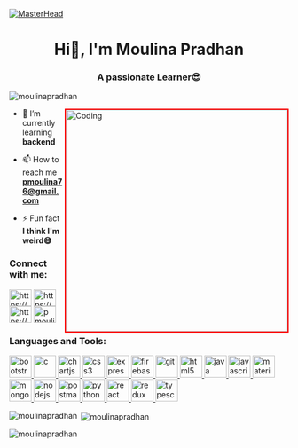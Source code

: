 [![MasterHead](https://media2.giphy.com/media/L1R1tvI9svkIWwpVYr/giphy.gif?cid=ecf05e47bfvookwtrs33qyqccb8f726zxqowovz2y84r2q1c&rid=giphy.gif)](https://github.com/MoulinaPradhan)
<h1 align="center">Hi👋, I'm Moulina Pradhan</h1>
<h3 align="center">A passionate Learner😎</h3>

<p align="left"> <img src="https://komarev.com/ghpvc/?username=moulinapradhan&label=Profile%20views&color=0e75b6&style=flat" alt="moulinapradhan" /> </p>
<img align="right" alt="Coding" width="400" style="border: 2px solid red"; src="https://media2.giphy.com/media/L1R1tvI9svkIWwpVYr/giphy.gif?cid=ecf05e47bfvookwtrs33qyqccb8f726zxqowovz2y84r2q1c&rid=giphy.gif">

- 🌱 I’m currently learning **backend**

- 📫 How to reach me **pmoulina76@gmail.com**

- ⚡ Fun fact **I think I'm weird😅**
<div background="blue">
<h3 align="left">Connect with me:</h3>
<p align="left">
<a href="https://codepen.io/https://codepen.io/bseth99/pen/fbokh?__cf_chl_jschl_tk__=46aa679c5c05f1e57f2ce1ad072a06eb849c2c67-1603353161-0-aa63vi1zqdo-gqqjefsuz-gwadnfm_omziabgjl-fn31mdtzh5kkdtdsq--wftlzhoqcjvjx5p4enx1y9wca7mft7q1hwznmm60usw0zdcmigy3zxxijlcnf-2adc3abhnwobjvyl8kymvgad9runrisitjgycpskhmphg0rgj-hgkxy--q1aplrjb9eytxvfki7lzge6aplrg1evreilz1icyfb5rbtnginf84wztt2c5krypirhrw1jadrzxcvddqjalqogcr00x08lrdfsmrbpveb0g85179ixrdpxvjtakxd8uwn6hd6wojvmxsoodet8on19p8s2z9qgu7duhfyhkznnoh7kiv3s1p220di" target="blank"><img align="center" src="https://cdn.jsdelivr.net/npm/simple-icons@3.0.1/icons/codepen.svg" alt="https://codepen.io/bseth99/pen/fbokh?__cf_chl_jschl_tk__=46aa679c5c05f1e57f2ce1ad072a06eb849c2c67-1603353161-0-aa63vi1zqdo-gqqjefsuz-gwadnfm_omziabgjl-fn31mdtzh5kkdtdsq--wftlzhoqcjvjx5p4enx1y9wca7mft7q1hwznmm60usw0zdcmigy3zxxijlcnf-2adc3abhnwobjvyl8kymvgad9runrisitjgycpskhmphg0rgj-hgkxy--q1aplrjb9eytxvfki7lzge6aplrg1evreilz1icyfb5rbtnginf84wztt2c5krypirhrw1jadrzxcvddqjalqogcr00x08lrdfsmrbpveb0g85179ixrdpxvjtakxd8uwn6hd6wojvmxsoodet8on19p8s2z9qgu7duhfyhkznnoh7kiv3s1p220di" height="30" width="40" /></a>
<a href="https://www.linkedin.com/in/moulina-pradhan-3729821a1/" target="blank"><img align="center" src="https://cdn.jsdelivr.net/npm/simple-icons@3.0.1/icons/linkedin.svg" alt="https://www.linkedin.com/in/moulina-pradhan-3729821a1/" height="30" width="40" /></a>
<a href="https://www.hackerrank.com/pmoulina76" target="blank"><img align="center" src="https://cdn.jsdelivr.net/npm/simple-icons@3.0.1/icons/hackerrank.svg" alt="https://www.hackerrank.com/pmoulina76" height="30" width="40" /></a>
<a href="https://auth.geeksforgeeks.org/user/pmoulina76/profile" target="blank"><img align="center" src="https://cdn.jsdelivr.net/npm/simple-icons@3.0.1/icons/geeksforgeeks.svg" alt="pmoulina76" height="30" width="40" /></a>
</p>
</div>
<h3 align="left">Languages and Tools:</h3>
<p align="left"> <a href="https://getbootstrap.com" target="_blank"> <img src="https://devicons.github.io/devicon/devicon.git/icons/bootstrap/bootstrap-plain.svg" alt="bootstrap" width="40" height="40"/> </a> <a href="https://www.cprogramming.com/" target="_blank"> <img src="https://devicons.github.io/devicon/devicon.git/icons/c/c-original.svg" alt="c" width="40" height="40"/> </a> <a href="https://www.chartjs.org" target="_blank"> <img src="https://www.chartjs.org/media/logo-title.svg" alt="chartjs" width="40" height="40"/> </a> <a href="https://www.w3schools.com/css/" target="_blank"> <img src="https://devicons.github.io/devicon/devicon.git/icons/css3/css3-original-wordmark.svg" alt="css3" width="40" height="40"/> </a> <a href="https://expressjs.com" target="_blank"> <img src="https://devicons.github.io/devicon/devicon.git/icons/express/express-original-wordmark.svg" alt="express" width="40" height="40"/> </a> <a href="https://firebase.google.com/" target="_blank"> <img src="https://www.vectorlogo.zone/logos/firebase/firebase-icon.svg" alt="firebase" width="40" height="40"/> </a> <a href="https://git-scm.com/" target="_blank"> <img src="https://www.vectorlogo.zone/logos/git-scm/git-scm-icon.svg" alt="git" width="40" height="40"/> </a> <a href="https://www.w3.org/html/" target="_blank"> <img src="https://devicons.github.io/devicon/devicon.git/icons/html5/html5-original-wordmark.svg" alt="html5" width="40" height="40"/> </a> <a href="https://www.java.com" target="_blank"> <img src="https://devicons.github.io/devicon/devicon.git/icons/java/java-original-wordmark.svg" alt="java" width="40" height="40"/> </a> <a href="https://developer.mozilla.org/en-US/docs/Web/JavaScript" target="_blank"> <img src="https://devicons.github.io/devicon/devicon.git/icons/javascript/javascript-original.svg" alt="javascript" width="40" height="40"/> </a> <a href="https://materializecss.com/" target="_blank"> <img src="https://raw.githubusercontent.com/prplx/svg-logos/5585531d45d294869c4eaab4d7cf2e9c167710a9/svg/materialize.svg" alt="materialize" width="40" height="40"/> </a> <a href="https://www.mongodb.com/" target="_blank"> <img src="https://devicons.github.io/devicon/devicon.git/icons/mongodb/mongodb-original-wordmark.svg" alt="mongodb" width="40" height="40"/> </a> <a href="https://nodejs.org" target="_blank"> <img src="https://devicons.github.io/devicon/devicon.git/icons/nodejs/nodejs-original-wordmark.svg" alt="nodejs" width="40" height="40"/> </a> <a href="https://postman.com" target="_blank"> <img src="https://www.vectorlogo.zone/logos/getpostman/getpostman-icon.svg" alt="postman" width="40" height="40"/> </a> <a href="https://www.python.org" target="_blank"> <img src="https://devicons.github.io/devicon/devicon.git/icons/python/python-original.svg" alt="python" width="40" height="40"/> </a> <a href="https://reactjs.org/" target="_blank"> <img src="https://devicons.github.io/devicon/devicon.git/icons/react/react-original-wordmark.svg" alt="react" width="40" height="40"/> </a> <a href="https://redux.js.org" target="_blank"> <img src="https://devicons.github.io/devicon/devicon.git/icons/redux/redux-original.svg" alt="redux" width="40" height="40"/> </a> <a href="https://www.typescriptlang.org/" target="_blank"> <img src="https://devicons.github.io/devicon/devicon.git/icons/typescript/typescript-original.svg" alt="typescript" width="40" height="40"/> </a> </p>

<p><img align="left" src="https://github-readme-stats.vercel.app/api/top-langs?username=moulinapradhan&show_icons=true&locale=en&layout=compact" alt="moulinapradhan" /></p>

<p>&nbsp;<img align="center" src="https://github-readme-stats.vercel.app/api?username=moulinapradhan&show_icons=true&locale=en" alt="moulinapradhan" /></p>

<p><img align="center" src="https://github-readme-streak-stats.herokuapp.com/?user=moulinapradhan&" alt="moulinapradhan" /></p>

